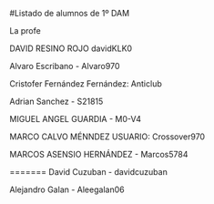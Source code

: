 #Listado de alumnos de 1º DAM

La profe


DAVID RESINO ROJO davidKLK0

Alvaro Escribano - Alvaro970

Cristofer Fernández Fernández: Anticlub

Adrian Sanchez - S21815

MIGUEL ANGEL GUARDIA - M0-V4

MARCO CALVO MÉNNDEZ USUARIO: Crossover970

MARCOS ASENSIO HERNÁNDEZ - Marcos5784

=======
David Cuzuban - davidcuzuban

Alejandro Galan - Aleegalan06
